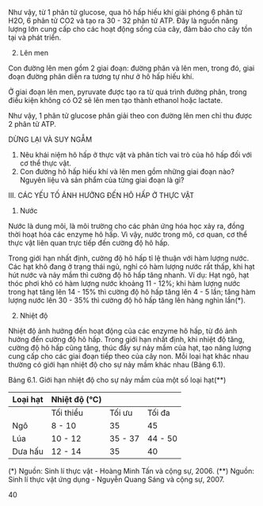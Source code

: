 Như vậy, từ 1 phân tử glucose, qua hô hấp hiếu khí giải phóng 6 phân tử H2O, 6 phân tử CO2 và tạo ra 30 - 32 phân tử ATP. Đây là nguồn năng lượng lớn cung cấp cho các hoạt động sống của cây, đảm bảo cho cây tồn tại và phát triển.

2. Lên men

Con đường lên men gồm 2 giai đoạn: đường phân và lên men, trong đó, giai đoạn đường phân diễn ra tương tự như ở hô hấp hiếu khí.

Ở giai đoạn lên men, pyruvate được tạo ra từ quá trình đường phân, trong điều kiện không có O2 sẽ lên men tạo thành ethanol hoặc lactate.

Như vậy, 1 phân tử glucose phân giải theo con đường lên men chỉ thu được 2 phân tử ATP.

DỪNG LẠI VÀ SUY NGẪM
1. Nêu khái niệm hô hấp ở thực vật và phân tích vai trò của hô hấp đối với cơ thể thực vật.
2. Con đường hô hấp hiếu khí và lên men gồm những giai đoạn nào? Nguyên liệu và sản phẩm của từng giai đoạn là gì?

III. CÁC YẾU TỐ ẢNH HƯỞNG ĐẾN HÔ HẤP Ở THỰC VẬT

1. Nước

Nước là dung môi, là môi trường cho các phản ứng hóa học xảy ra, đồng thời hoạt hóa các enzyme hô hấp. Vì vậy, nước trong mô, cơ quan, cơ thể thực vật liên quan trực tiếp đến cường độ hô hấp.

Trong giới hạn nhất định, cường độ hô hấp tỉ lệ thuận với hàm lượng nước. Các hạt khô đang ở trạng thái ngủ, nghỉ có hàm lượng nước rất thấp, khi hạt hút nước và nảy mầm thì cường độ hô hấp tăng nhanh. Ví dụ: Hạt ngô, hạt thóc phơi khô có hàm lượng nước khoảng 11 - 12%; khi hàm lượng nước trong hạt tăng lên 14 - 15% thì cường độ hô hấp tăng lên 4 - 5 lần; tăng hàm lượng nước lên 30 - 35% thì cường độ hô hấp tăng lên hàng nghìn lần(*).

2. Nhiệt độ

Nhiệt độ ảnh hưởng đến hoạt động của các enzyme hô hấp, từ đó ảnh hưởng đến cường độ hô hấp. Trong giới hạn nhất định, khi nhiệt độ tăng, cường độ hô hấp cũng tăng, thúc đẩy sự nảy mầm của hạt, tạo năng lượng cung cấp cho các giai đoạn tiếp theo của cây non. Mỗi loại hạt khác nhau thường có giới hạn nhiệt độ cho sự nảy mầm khác nhau (Bảng 6.1).

Bảng 6.1. Giới hạn nhiệt độ cho sự nảy mầm của một số loại hạt(**)

| Loại hạt | Nhiệt độ (°C) |  |  |
|----------|---------------|--------|--------|
|          | Tối thiểu     | Tối ưu | Tối đa |
| Ngô      | 8 - 10        | 35     | 45     |
| Lúa      | 10 - 12       | 35 - 37| 44 - 50|
| Dưa hấu  | 12 - 14       | 35     | 40     |

(*) Nguồn: Sinh lí thực vật - Hoàng Minh Tấn và cộng sự, 2006.
(**) Nguồn: Sinh lí thực vật ứng dụng - Nguyễn Quang Sáng và cộng sự, 2007.

40